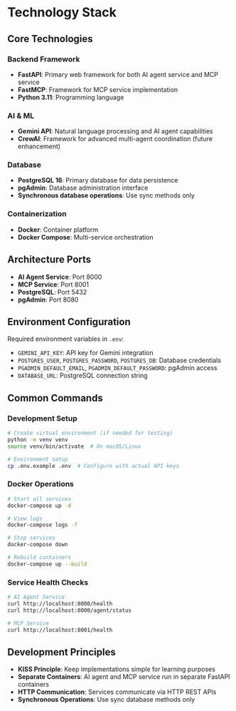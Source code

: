 # Technology Stack

## Core Technologies

### Backend Framework
- **FastAPI**: Primary web framework for both AI agent service and MCP service
- **FastMCP**: Framework for MCP service implementation
- **Python 3.11**: Programming language

### AI & ML
- **Gemini API**: Natural language processing and AI agent capabilities
- **CrewAI**: Framework for advanced multi-agent coordination (future enhancement)

### Database
- **PostgreSQL 16**: Primary database for data persistence
- **pgAdmin**: Database administration interface
- **Synchronous database operations**: Use sync methods only

### Containerization
- **Docker**: Container platform
- **Docker Compose**: Multi-service orchestration

## Architecture Ports
- **AI Agent Service**: Port 8000
- **MCP Service**: Port 8001  
- **PostgreSQL**: Port 5432
- **pgAdmin**: Port 8080

## Environment Configuration
Required environment variables in `.env`:
- `GEMINI_API_KEY`: API key for Gemini integration
- `POSTGRES_USER`, `POSTGRES_PASSWORD`, `POSTGRES_DB`: Database credentials
- `PGADMIN_DEFAULT_EMAIL`, `PGADMIN_DEFAULT_PASSWORD`: pgAdmin access
- `DATABASE_URL`: PostgreSQL connection string

## Common Commands

### Development Setup
```bash
# Create virtual environment (if needed for testing)
python -m venv venv
source venv/bin/activate  # On macOS/Linux

# Environment setup
cp .env.example .env  # Configure with actual API keys
```

### Docker Operations
```bash
# Start all services
docker-compose up -d

# View logs
docker-compose logs -f

# Stop services
docker-compose down

# Rebuild containers
docker-compose up --build
```

### Service Health Checks
```bash
# AI Agent Service
curl http://localhost:8000/health
curl http://localhost:8000/agent/status

# MCP Service
curl http://localhost:8001/health
```

## Development Principles
- **KISS Principle**: Keep implementations simple for learning purposes
- **Separate Containers**: AI agent and MCP service run in separate FastAPI containers
- **HTTP Communication**: Services communicate via HTTP REST APIs
- **Synchronous Operations**: Use sync database methods only